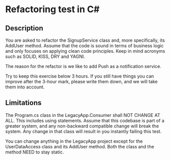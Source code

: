 # Refactoring test in C#

## Description

You are asked to refactor the SignupService class and, more specifically, its AddUser method. 
Assume that the code is sound in terms of business logic and only focuses on applying clean code principles. Keep in mind acronyms such as SOLID, KISS, DRY and YAGNI.

The reason for the refactor is we like to add Push as a notification service.

Try to keep this exercise below 3 hours. If you still have things you can improve after the 3-hour mark, please write them down, and we will take them into account.

## Limitations
The Program.cs class in the LegacyApp.Consumer shall NOT CHANGE AT ALL. This includes using statements. Assume that this codebase is part of a greater system, and any non-backward compatible change will break the system. Any change in that class will result in you instantly failing this test.

You can change anything in the LegacyApp project except for the UserDataAccess class and its AddUser method. Both the class and the method NEED to stay static.